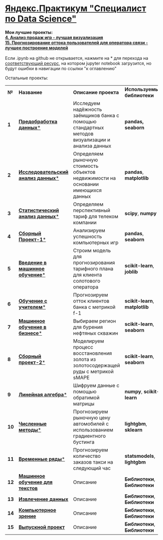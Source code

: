 <!DOCTYPE html>
<html>
 <head>
  <meta charset="utf-8">
 </head>
 <body>
<h1><a href="https://praktikum.yandex.ru/data-scientist/" target="_blank">Яндекс.Практикум "Специалист по Data Science"</a></h1>
<b>Мои лучшие проекты:</b><br/>
<a href="https://github.com/ilkaxd/Yandex-Practicum-Data-Scientist/blob/main/4.%20Сборный%20проект%20№1.ipynb" target="_blank"><b>4. Анализ продаж игр - лучшая визуализация </b></a><br/>
<a href="XXX" target="_blank"><b>15. Прогнозирование оттока пользователей для оператора связи - лучшее построение моделей </b></a>
<br/><br/>
Если .ipynb на github не открывается, нажмите на * для перехода на  <a href="https://nbviewer.jupyter.org/" target="_blank">соответствующий ресурс</a>, на котором jupyter notebook загрузится, но будут ошибки в навигации по ссылки "к оглавлению"<br/>


Остальные проекты:

<table>
  
<tr>
<td><b>№</b></td>
<td><b>Название</b></td>
<td><b>Описание проекта</b></td>
<td><b>Используемые библиотеки</b></td>
</tr>
  
<tr>
<td><b>1</b></td>
<td><a href="https://github.com/ilkaxd/Yandex-Practicum-Data-Scientist/blob/main/1.%20%D0%9F%D1%80%D0%B5%D0%B4%D0%BE%D0%B1%D1%80%D0%B0%D0%B1%D0%BE%D1%82%D0%BA%D0%B0%20%D0%B4%D0%B0%D0%BD%D0%BD%D1%8B%D1%85.ipynb" target="_blank"><b>Предобработка данных</b></a><a href="https://nbviewer.jupyter.org/github/ilkaxd/Yandex-Practicum-Data-Scientist/blob/main/1.%20Предобработка%20данных.ipynb" target="_blank">*</a></td>
<td>Исследуем надёжность заёмщиков банка с помощью стандартных методов визуализации и анализа данных</td>
<td> <b>pandas, seaborn</b></td>
</tr>

<tr>
<td><b>2</b></td>
<td><a href="https://github.com/ilkaxd/Yandex-Practicum-Data-Scientist/blob/main/2.%20%D0%98%D1%81%D1%81%D0%BB%D0%B5%D0%B4%D0%BE%D0%B2%D0%B0%D1%82%D0%B5%D0%BB%D1%8C%D1%81%D0%BA%D0%B8%D0%B9%20%D0%B0%D0%BD%D0%B0%D0%BB%D0%B8%D0%B7%20%D0%B4%D0%B0%D0%BD%D0%BD%D1%8B%D1%85.ipynb" target="_blank"><b>Исследовательский анализ данных</b></a><a href="https://nbviewer.jupyter.org/github/ilkaxd/Yandex-Practicum-Data-Scientist/blob/main/2.%20Исследовательский%20анализ%20данных.ipynb" target="_blank">*</a></td>
<td>Определяем рыночную стоимость объектов недвижимости на основании имеющихся данных</td>
<td><b>pandas</b>, <b>matplotlib</b></td>
</tr>

<tr>
<td><b>3</b></td>
<td><a href="https://github.com/ilkaxd/Yandex-Practicum-Data-Scientist/blob/main/3.%20Статистический%20анализ%20данных.ipynb" target="_blank"><b>Статистический анализ данных</b></a><a href="https://nbviewer.jupyter.org/github/ilkaxd/Yandex-Practicum-Data-Scientist/blob/main/3.%20Статистический%20анализ%20данных.ipynb" target="_blank">*</a></td>
<td>Определяем перспективный тариф для телеком компании</td>
<td><b>scipy</b>, <b>numpy</b></td>
</tr>

<tr>
<td><b>4</b></td>
<td><a href="https://github.com/ilkaxd/Yandex-Practicum-Data-Scientist/blob/main/4.%20Сборный%20проект%20№1.ipynb" target="_blank"><b>Сборный Проект-1</b></a><a href="https://nbviewer.jupyter.org/github/ilkaxd/Yandex-Practicum-Data-Scientist/blob/main/4.%20Сборный%20проект%20№1.ipynb" target="_blank">*</a></td>
<td>Анализируем успешность компьютерных игр</td>
<td><b>pandas</b>, <b>seaborn</b></td>
</tr>

<tr>
<td><b>5</b></td>
<td><a href="https://github.com/ilkaxd/Yandex-Practicum-Data-Scientist/blob/main/5.%20Введение%20в%20машинное%20обучение.ipynb" target="_blank"><b>Введение в машинное обучение</b></a><a href="https://nbviewer.jupyter.org/github/ilkaxd/Yandex-Practicum-Data-Scientist/blob/main/5.%20Введение%20в%20машинное%20обучение.ipynb" target="_blank">*</a></td>
<td>Строим модель для прогнозирования тарифного плана для клиента солотового оператора</td>
<td><b>scikit-learn</b>, <b>joblib</b></td>
</tr>

<tr>
<td><b>6</b></td>
<td><a href="https://github.com/ilkaxd/Yandex-Practicum-Data-Scientist/blob/main/6.%20%D0%9E%D0%B1%D1%83%D1%87%D0%B5%D0%BD%D0%B8%D0%B5%20%D1%81%20%D1%83%D1%87%D0%B8%D1%82%D0%B5%D0%BB%D0%B5%D0%BC.ipynb" target="_blank"><b>Обучение с учителем</b></a><a href="https://nbviewer.jupyter.org/github/ilkaxd/Yandex-Practicum-Data-Scientist/blob/main/6.%20%D0%9E%D0%B1%D1%83%D1%87%D0%B5%D0%BD%D0%B8%D0%B5%20%D1%81%20%D1%83%D1%87%D0%B8%D1%82%D0%B5%D0%BB%D0%B5%D0%BC.ipynb" target="_blank">*</a></td>
<td>Прогнозируем отток клиентов банка с метрикой f-1</td>
<td><b>scikit-learn</b>, <b>matplotlib</b></td>
</tr>

<tr>
<td><b>7</b></td>
<td><a href="https://github.com/ilkaxd/Yandex-Practicum-Data-Scientist/blob/main/7.%20Машинное%20обучение%20в%20бизнесе.ipynb" target="_blank"><b>Машинное обучение в бизнесе</b></a><a href="https://nbviewer.jupyter.org/github/ilkaxd/Yandex-Practicum-Data-Scientist/blob/main/7.%20Машинное%20обучение%20в%20бизнесе.ipynb" target="_blank">*</a></td>
<td>Выбираем регион для бурения нефтяных скважин</td>
<td><b>scikit-learn</b>, <b>seaborn</b></td>
</tr>

<tr>
<td><b>8</b></td>
<td><a href="https://github.com/ilkaxd/Yandex-Practicum-Data-Scientist/blob/main/8.%20Сборный%20проект%20№2.ipynb" target="_blank"><b>Сборный проект-2</b></a><a href="https://nbviewer.jupyter.org/github/ilkaxd/Yandex-Practicum-Data-Scientist/blob/main/8.%20Сборный%20проект%20№2.ipynb" target="_blank">*</a></td>
<td>Моделируем процесс восстановления золота из золотосодержащей руды с метрикой sMAPE</td>
<td><b>scikit-learn</b>, <b>seaborn</b></td>
</tr>

<tr>
<td><b>9</b></td>
<td><a href="https://github.com/ilkaxd/Yandex-Practicum-Data-Scientist/blob/main/9.%20%D0%9B%D0%B8%D0%BD%D0%B5%D0%B9%D0%BD%D0%B0%D1%8F%20%D0%B0%D0%BB%D0%B3%D0%B5%D0%B1%D1%80%D0%B0.ipynb" target="_blank"><b>Линейная алгебра</b></a><a href="https://nbviewer.jupyter.org/github/ilkaxd/Yandex-Practicum-Data-Scientist/blob/main/9.%20%D0%9B%D0%B8%D0%BD%D0%B5%D0%B9%D0%BD%D0%B0%D1%8F%20%D0%B0%D0%BB%D0%B3%D0%B5%D0%B1%D1%80%D0%B0.ipynb" target="_blank">*</a></td>
<td>Шифруем данные с помощью обратимой матрицы</td>
<td><b>numpy</b>, <b>scikit-learn</b></td>
</tr>

<tr>
<td><b>10</b></td>
<td><a href="https://github.com/ilkaxd/Yandex-Practicum-Data-Scientist/blob/main/10.%20Численные%20методы.ipynb" target="_blank"><b>Численные методы</b></a><a href="https://nbviewer.jupyter.org/github/ilkaxd/Yandex-Practicum-Data-Scientist/blob/main/10.%20Численные%20методы.ipynb" target="_blank">*</a></td>
<td>Прогнозируем рыночную цену автомобилей с использованием градиентного бустинга</td>
<td><b>lightgbm</b>, <b>sklearn</b></td>
</tr>

<tr>
<td><b>11</b></td>
<td><a href="https://github.com/ilkaxd/Yandex-Practicum-Data-Scientist/blob/main/11.%20%D0%92%D1%80%D0%B5%D0%BC%D0%B5%D0%BD%D0%BD%D1%8B%D0%B5%20%D1%80%D1%8F%D0%B4%D1%8B.ipynb" target="_blank"><b>Временные ряды</b></a><a href="https://nbviewer.jupyter.org/github/ilkaxd/Yandex-Practicum-Data-Scientist/blob/main/11.%20%D0%92%D1%80%D0%B5%D0%BC%D0%B5%D0%BD%D0%BD%D1%8B%D0%B5%20%D1%80%D1%8F%D0%B4%D1%8B.ipynb" target="_blank">*</a></td>
<td>Прогнозируем количество заказов такси на следующий час</td>
<td><b>statsmodels</b>, <b>lightgbm</b></td>
</tr>

<tr>
<td><b>12</b></td>
<td><a href="XXX" target="_blank"><b>Машинное обучение для текстов</b></a></td>
<td>Описание</td>
<td><b>Библиотеки</b>, <b>Библиотеки</b></td>
</tr>

<tr>
<td><b>13</b></td>
<td><a href="XXX" target="_blank"><b>Извлечение данных</b></a></td>
<td>Описание</td>
<td><b>Библиотеки</b>, <b>Библиотеки</b></td>
</tr>
</body>

<tr>
<td><b>14</b></td>
<td><a href="XXX" target="_blank"><b>Компьютерное зрение</b></a></td>
<td>Описание</td>
<td><b>Библиотеки</b>, <b>Библиотеки</b></td>
</tr>

<tr>
<td><b>15</b></td>
<td><a href="XXX" target="_blank"><b>Выпускной проект</b></a></td>
<td>Описание</td>
<td><b>Библиотеки</b>, <b>Библиотеки</b></td>
</tr>

</table>

